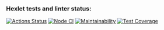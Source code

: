 ### Hexlet tests and linter status:
[![Actions Status](https://github.com/elizablok/backend-project-lvl3/workflows/hexlet-check/badge.svg)](https://github.com/elizablok/backend-project-lvl3/actions)
[![Node CI](https://github.com/elizablok/backend-project-lvl3/actions/workflows/node-ci.yml/badge.svg)](https://github.com/elizablok/backend-project-lvl3/actions/workflows/node-ci.yml)
[![Maintainability](https://api.codeclimate.com/v1/badges/a884ea4306f200c315df/maintainability)](https://codeclimate.com/github/elizablok/backend-project-lvl3/maintainability)
[![Test Coverage](https://api.codeclimate.com/v1/badges/a884ea4306f200c315df/test_coverage)](https://codeclimate.com/github/elizablok/backend-project-lvl3/test_coverage)